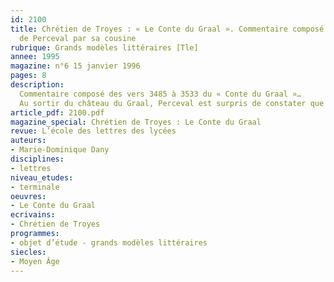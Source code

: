 ```yaml
---
id: 2100
title: Chrétien de Troyes : « Le Conte du Graal ». Commentaire composé : l’interrogatoire
  de Perceval par sa cousine 
rubrique: Grands modèles littéraires [Tle]
annee: 1995
magazine: n°6 15 janvier 1996
pages: 8
description: 
  Commentaire composé des vers 3485 à 3533 du « Conte du Graal »…
  Au sortir du château du Graal, Perceval est surpris de constater que l’endroit est désert, mais il est loin de soupçonner qu’il y a subi un échec. C’est pourquoi la rencontre avec sa cousine germaine est déterminante. Un dialogue dramatique se noue entre les deux personnages, au cours duquel l’auteur propose un récit rétrospectif de la scène du cortège. La conversation témoigne enfin de l’évolution de Perceval, qui prend conscience de sa personnalité et de sa responsabilité.
article_pdf: 2100.pdf
magazine_special: Chrétien de Troyes : Le Conte du Graal
revue: L’école des lettres des lycées
auteurs:
- Marie-Dominique Dany
disciplines:
- lettres
niveau_etudes:
- terminale
oeuvres:
- Le Conte du Graal
ecrivains:
- Chrétien de Troyes
programmes:
- objet d’étude - grands modèles littéraires
siecles:
- Moyen Âge
---
```

